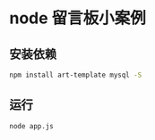 # node 留言板小案例

## 安装依赖

```bash
npm install art-template mysql -S
```

## 运行

```bash
node app.js
```
